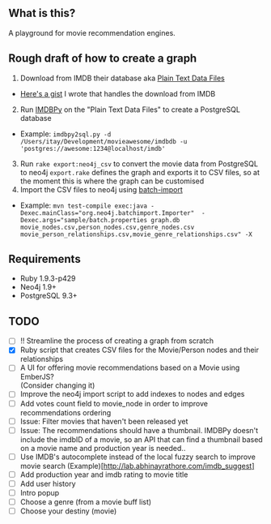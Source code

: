 ## What is this?

A playground for movie recommendation engines.

## Rough draft of how to create a graph

1. Download from IMDB their database aka [Plain Text Data 
Files](http://www.imdb.com/interfaces)
  - [Here's a gist](https://gist.github.com/itayadler/7032229) I wrote that handles the download from IMDB
2. Run [IMDBPy](http://imdbpy.sourceforge.net/) on the "Plain Text Data Files" to create a PostgreSQL database
  - Example: `imdbpy2sql.py -d /Users/itay/Development/movieawesome/imdbdb -u 'postgres://awesome:1234@localhost/imdb'`
3. Run `rake export:neo4j_csv` to convert the movie data from PostgreSQL to neo4j
`export.rake` defines the graph and exports it to CSV files, so at the moment this is where
the graph can be customised
4. Import the CSV files to neo4j using [batch-import](https://github.com/jexp/batch-import)
  - Example: 
  `mvn test-compile exec:java -Dexec.mainClass="org.neo4j.batchimport.Importer" 
  -Dexec.args="sample/batch.properties graph.db 
  movie_nodes.csv,person_nodes.csv,genre_nodes.csv 
  movie_person_relationships.csv,movie_genre_relationships.csv" -X`

## Requirements

* Ruby 1.9.3-p429
* Neo4j 1.9+
* PostgreSQL 9.3+

## TODO

- [ ] !! Streamline the process of creating a graph from scratch
- [x] Ruby script that creates CSV files for the Movie/Person nodes and their 
  relationships
- [ ] A UI for offering movie recommendations based on a Movie using EmberJS?  
  (Consider changing it)
- [ ] Improve the neo4j import script to add indexes to nodes and edges
- [ ] Add votes count field to movie_node in order to improve recommendations 
  ordering
- [ ] Issue: Filter movies that haven't been released yet
- [ ] Issue: The recommendations should have a thumbnail. IMDBPy doesn't include 
  the imdbID of a movie, so
an API that can find a thumbnail based on a movie name and production year is 
needed..
- [ ] Use IMDB's autocomplete instead of the local fuzzy search to improve movie 
  search
 (Example)[http://lab.abhinayrathore.com/imdb_suggest]
- [ ] Add production year and imdb rating to movie title
- [ ] Add user history
- [ ] Intro popup 
-   [ ] Choose a genre (from a movie buff list)
-   [ ] Choose your destiny (movie)
